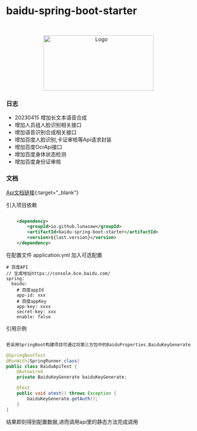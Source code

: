 # baidu-spring-boot-starter

<!-- PROJECT LOGO -->
<br />

<p align="center">
  <a href="https://github.com/czy1024/baidu-spring-boot-starter/">
    <img src="https://raw.githubusercontent.com/lunasaw/luna-fans-api/master/baidu-spring-boot-starter/logo/baidu-logo.png" alt="Logo" width="300" height="150">
  </a>
</p>


### 日志

- 20230415 增加长文本语音合成
- 增加人员组人脸识别相关接口
- 增加语音识别合成相关接口
- 增加百度人脸识别,卡证审核等Api请求封装
- 增加百度OcrApi接口
- 增加百度身体状态检测
- 增加百度身份证审核


### 文档


[Api文档链接](https://lunasaw.github.io/luna-fans-api/baidu-spring-boot-starter/apidocs/){:target="_blank"}

引入项目依赖

```xml

    <dependency>
        <groupId>io.github.lunasaw</groupId>
        <artifactId>baidu-spring-boot-starter</artifactId>
        <version>${last.version}</version>
    </dependency>
```
在配置文件 application.yml 加入可选配置

```text
# 百度API
// 生成地址https://console.bce.baidu.com/
spring:
  baidu:
    # 百度appId
    app-id: xxx
    # 百度appKey
    app-key: xxxx
    secret-key: xxx
    enable: false
```

引用示例

```java

若采用SpringBoot构建项目可通过将第三方包中的BaiduProperties,BaiduKeyGenerate通过Spring配置文件注入Spring管理

@SpringBootTest
@RunWith(SpringRunner.class)
public class BaiduApiTest {
    @Autowired
    private BaiduKeyGenerate baiduKeyGenerate;

    @Test
    public void atest() throws Exception {
        baiduKeyGenerate.getAuth();
    }
}


```
结果即刻得到配置数据,进而调用api里的静态方法完成调用




